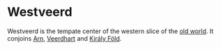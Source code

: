 # Westveerd
Westveerd is the tempate center of the western slice of the [old world](../world). It conjoins [Arn](../arn/arn), [Veerdhart](../veerdhart/veerdhart) and [Király Föld](../kiray-fold/kiray-fold). 